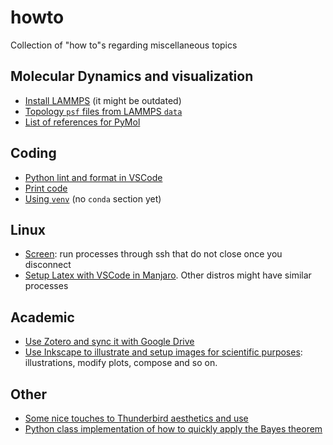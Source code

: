 # howto
Collection of "how to"s regarding miscellaneous topics

## Molecular Dynamics and visualization
- [Install LAMMPS](howto_lammps.md) (it might be outdated)
- [Topology `psf` files from LAMMPS `data`](howto_VMD_psf_from_data.md)
- [List of references for PyMol](howto_pymol.md)

## Coding
- [Python lint and format in VSCode](howto_lint%26format_python_vscode.md)
- [Print code](howto_print_code.md)
- [Using `venv`](howto_venv.md) (no `conda` section yet)

## Linux
- [Screen](howto_screen.md): run processes through ssh that do not close once you disconnect
- [Setup Latex with VSCode in Manjaro](howto_setup_latex.md). Other distros might have similar processes

## Academic
- [Use Zotero and sync it with Google Drive](howto_zotero.md)
- [Use Inkscape to illustrate and setup images for scientific purposes](howto_inkscape4scientific_illustrations.md): illustrations, modify plots, compose and so on.

## Other
- [Some nice touches to Thunderbird aesthetics and use](howto_setup_thunderbird.md)
- [Python class implementation of how to quickly apply the Bayes theorem](howto_apply_bayes_quickly.py)